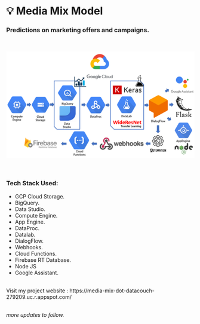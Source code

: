 # 💡 Media Mix Model
### Predictions on marketing offers and campaigns.<br>
  <br>
<p align="center">
  <kbd>
  <img src="https://github.com/rjrockzz/media-mix-model/blob/master/updated.png">
  </kbd>  
</p><br>

### Tech Stack Used:
  * GCP Cloud Storage.
  * BigQuery.
  * Data Studio.
  * Compute Engine.
  * App Engine.
  * DataProc.
  * Datalab.
  * DialogFlow.
  * Webhooks.
  * Cloud Functions.
  * Firebase RT Database.
  * Node JS
  * Google Assistant.

<br>
Visit my project website : https://media-mix-dot-datacouch-279209.uc.r.appspot.com/ <br>
<br>

_more updates to follow._
